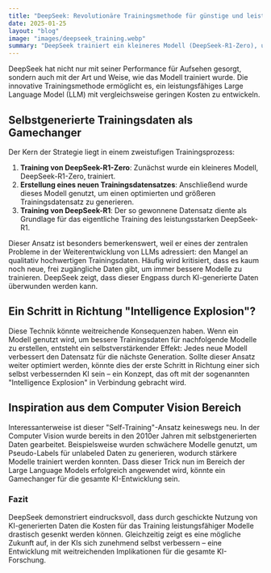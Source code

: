 ```yaml
---
title: "DeepSeek: Revolutionäre Trainingsmethode für günstige und leistungsstarke LLMs"
date: 2025-01-25
layout: "blog"
image: "images/deepseek_training.webp"
summary: "DeepSeek trainiert ein kleineres Modell (DeepSeek-R1-Zero), um optimierte Daten für das leistungsstärkere DeepSeek-R1 zu generieren, wodurch kostengünstige und effiziente LLMs entstehen."
---
```


DeepSeek hat nicht nur mit seiner Performance für Aufsehen gesorgt, sondern auch mit der Art und Weise, wie das Modell trainiert wurde. Die innovative Trainingsmethode ermöglicht es, ein leistungsfähiges Large Language Model (LLM) mit vergleichsweise geringen Kosten zu entwickeln.

## Selbstgenerierte Trainingsdaten als Gamechanger

Der Kern der Strategie liegt in einem zweistufigen Trainingsprozess:

1. **Training von DeepSeek-R1-Zero**: Zunächst wurde ein kleineres Modell, DeepSeek-R1-Zero, trainiert.
2. **Erstellung eines neuen Trainingsdatensatzes**: Anschließend wurde dieses Modell genutzt, um einen optimierten und größeren Trainingsdatensatz zu generieren.
3. **Training von DeepSeek-R1**: Der so gewonnene Datensatz diente als Grundlage für das eigentliche Training des leistungsstarken DeepSeek-R1.

Dieser Ansatz ist besonders bemerkenswert, weil er eines der zentralen Probleme in der Weiterentwicklung von LLMs adressiert: den Mangel an qualitativ hochwertigen Trainingsdaten. Häufig wird kritisiert, dass es kaum noch neue, frei zugängliche Daten gibt, um immer bessere Modelle zu trainieren. DeepSeek zeigt, dass dieser Engpass durch KI-generierte Daten überwunden werden kann.

## Ein Schritt in Richtung "Intelligence Explosion"?

Diese Technik könnte weitreichende Konsequenzen haben. Wenn ein Modell genutzt wird, um bessere Trainingsdaten für nachfolgende Modelle zu erstellen, entsteht ein selbstverstärkender Effekt: Jedes neue Modell verbessert den Datensatz für die nächste Generation. Sollte dieser Ansatz weiter optimiert werden, könnte dies der erste Schritt in Richtung einer sich selbst verbessernden KI sein – ein Konzept, das oft mit der sogenannten "Intelligence Explosion" in Verbindung gebracht wird.

## Inspiration aus dem Computer Vision Bereich

Interessanterweise ist dieser "Self-Training"-Ansatz keineswegs neu. In der Computer Vision wurde bereits in den 2010er Jahren mit selbstgenerierten Daten gearbeitet. Beispielsweise wurden schwächere Modelle genutzt, um Pseudo-Labels für unlabeled Daten zu generieren, wodurch stärkere Modelle trainiert werden konnten. Dass dieser Trick nun im Bereich der Large Language Models erfolgreich angewendet wird, könnte ein Gamechanger für die gesamte KI-Entwicklung sein.

### Fazit

DeepSeek demonstriert eindrucksvoll, dass durch geschickte Nutzung von KI-generierten Daten die Kosten für das Training leistungsfähiger Modelle drastisch gesenkt werden können. Gleichzeitig zeigt es eine mögliche Zukunft auf, in der KIs sich zunehmend selbst verbessern – eine Entwicklung mit weitreichenden Implikationen für die gesamte KI-Forschung.




